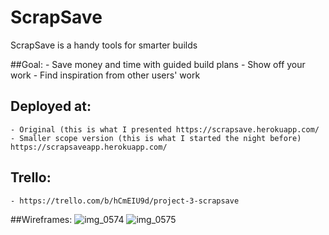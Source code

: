 # ScrapSave

ScrapSave is a handy tools for smarter builds

##Goal:
    - Save money and time with guided build plans
    - Show off your work
    - Find inspiration from other users' work

## Deployed at: 
    - Original (this is what I presented https://scrapsave.herokuapp.com/
    - Smaller scope version (this is what I started the night before) https://scrapsaveapp.herokuapp.com/

## Trello:
    - https://trello.com/b/hCmEIU9d/project-3-scrapsave

##Wireframes: 
![img_0574](https://user-images.githubusercontent.com/28677283/29384406-f165ae24-82a1-11e7-9bf5-c23748c09500.JPG)
![img_0575](https://user-images.githubusercontent.com/28677283/29384410-f68a8316-82a1-11e7-927c-4113d6e68f01.JPG)
